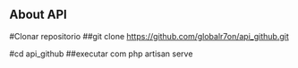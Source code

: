 
## About API
#Clonar repositorio 
##git clone https://github.com/globalr7on/api_github.git

#cd api_github
##executar com php artisan serve 